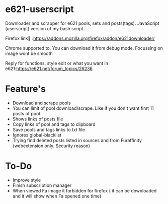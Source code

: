 # e621-userscript
Downloader and scrapper for e621 pools, sets and posts(tags). JavaScript (userscript) version of my bash script.

Firefox link🦊 :https://addons.mozilla.org/firefox/addon/e621downloader/

Chrome supported to. You can download it from debug mode. Focussing on image wont be smooth

Reply for functions, style edit or what you want in e621:https://e621.net/forum_topics/26236

# Feature's

+ Download and scrape pools
+ You can limit of pool download/scrape. Like if you don't want first 11 posts of pool
+ Shows links of posts file
+ Copy links of pool and tags to clipboard
+ Save pools and tags links to txt file
+ Ignores global-blacklist
+ Trying find deleted posts listed in sources and from Furaffinity (webextension only. Security reason)


# To-Do

+ Improve style
+ Finish subscription manager
+ When viewed Fa image it forbidden for firefox ( it can be downloaded and it will show when Fa opened one time)
